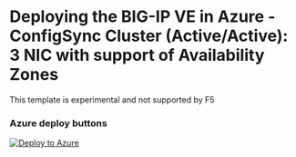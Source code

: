 # Deploying the BIG-IP VE in Azure - ConfigSync Cluster (Active/Active): 3 NIC with support of Availability Zones 

This template is experimental and not supported by F5

### Azure deploy buttons

  [![Deploy to Azure](http://azuredeploy.net/deploybutton.png)](https://portal.azure.com/#create/Microsoft.Template/uri/https%3A%2F%2Fraw.githubusercontent.com%2Ftewfikm%2Ff5-azure-arm-templates%2FMaster%2Fsupported%2Ffailover%2Fsame-net%2Fvia-lb%2F3nic%2Fnew-stack%2Fbyol%2Fazuredeploy.json)
